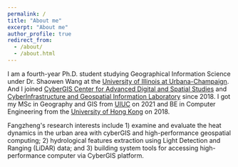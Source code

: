 ```yaml
---
permalink: /
title: "About me"
excerpt: "About me"
author_profile: true
redirect_from: 
  - /about/
  - /about.html
---
```



I am a fourth-year Ph.D. student studying Geographical Information Science under Dr. Shaowen Wang at the [University of Illinois at Urbana-Champaign](https://illinois.edu/). And I joined [CyberGIS Center for Advanced Digital and Spatial Studies](https://cybergis.illinois.edu/) and 
[CyberInfrastructure and Geospatial Information Laboratory](https://cigi.illinois.edu/shaowen-wang/home/) since 2018. I got my MSc in Geography and GIS from [UIUC](https://illinois.edu/) on 2021 and BE in Computer Engineering from the [University of Hong Kong](https://www.hku.hk/) on 2018. 

Fangzheng's research interests include 1) examine and evaluate the heat dynamics in the urban area with cyberGIS and high-performance geospatial computing; 2) hydrological features extraction using Light Detection and Ranging (LiDAR) data; and 3) building system tools for accessing high-performance computer via CyberGIS platform.
